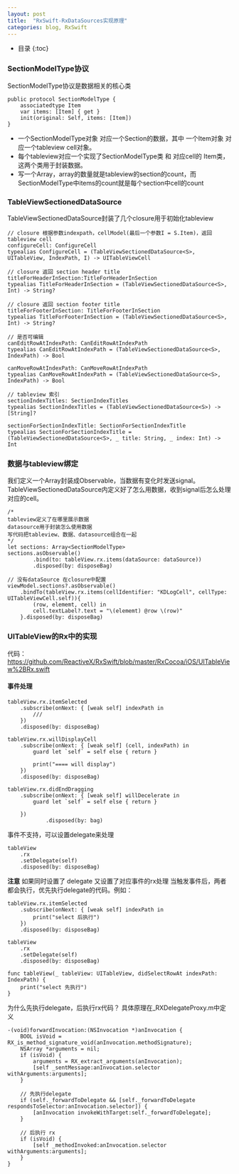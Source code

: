 ```yaml
---
layout: post
title:  "RxSwift-RxDataSources实现原理"
categories: blog, RxSwift
---
```


* 目录
{:toc}

### SectionModelType协议

SectionModelType协议是数据相关的核心类

	public protocol SectionModelType {
	    associatedtype Item
	    var items: [Item] { get }
	    init(original: Self, items: [Item])
	}

- 一个SectionModelType对象 对应一个Section的数据，其中 一个Item对象 对应一个tableview cell对象。
- 每个tableview对应一个实现了SectionModelType类 和 对应cell的 Item类，这两个类用于封装数据。
- 写一个Array<SectionModelType>，array的数量就是tableview的section的count，而 SectionModelType中items的count就是每个section中cell的count



### TableViewSectionedDataSource

TableViewSectionedDataSource封装了几个closure用于初始化tableview

	// closure 根据参数indexpath，cellModel(最后一个参数I = S.Item)，返回tableview cell
	configureCell: ConfigureCell
	typealias ConfigureCell = (TableViewSectionedDataSource<S>, UITableView, IndexPath, I) -> UITableViewCell

	// closure 返回 section header title
	titleForHeaderInSection:TitleForHeaderInSection
	typealias TitleForHeaderInSection = (TableViewSectionedDataSource<S>, Int) -> String?

	// closure 返回 section footer title
	titleForFooterInSection: TitleForFooterInSection
	typealias TitleForFooterInSection = (TableViewSectionedDataSource<S>, Int) -> String?

	// 是否可编辑
	canEditRowAtIndexPath: CanEditRowAtIndexPath
	typealias CanEditRowAtIndexPath = (TableViewSectionedDataSource<S>, IndexPath) -> Bool

	canMoveRowAtIndexPath: CanMoveRowAtIndexPath
	typealias CanMoveRowAtIndexPath = (TableViewSectionedDataSource<S>, IndexPath) -> Bool

	// tableview 索引
	sectionIndexTitles: SectionIndexTitles
	typealias SectionIndexTitles = (TableViewSectionedDataSource<S>) -> [String]?

	sectionForSectionIndexTitle: SectionForSectionIndexTitle
	typealias SectionForSectionIndexTitle = (TableViewSectionedDataSource<S>, _ title: String, _ index: Int) -> Int


### 数据与tableview绑定

我们定义一个Array<SectionModelType>封装成Observable，当数据有变化时发送signal。TableViewSectionedDataSource内定义好了怎么用数据，收到signal后怎么处理对应的cell。

	/* 
	tableview定义了在哪里展示数据
	datasource用于封装怎么使用数据
	写代码把tableview、数据、datasource组合在一起
	*/
	let sections: Array<SectionModelType>
	sections.asObservable()
            .bind(to: tableView.rx.items(dataSource: dataSource))
            .disposed(by: disposeBag)

	// 没有dataSource 在closure中配置
	viewModel.sections?.asObservable()
		.bindTo(tableView.rx.items(cellIdentifier: "KDLogCell", cellType: UITableViewCell.self)){
			(row, elememt, cell) in
			cell.textLabel?.text = "\(elememt) @row \(row)"
		}.disposed(by: disposeBag)

### UITableView的Rx中的实现
	
代码：https://github.com/ReactiveX/RxSwift/blob/master/RxCocoa/iOS/UITableView%2BRx.swift

#### 事件处理
	
    tableView.rx.itemSelected
        .subscribe(onNext: { [weak self] indexPath in
            ///
        })
        .disposed(by: disposeBag)
    
    tableView.rx.willDisplayCell
        .subscribe(onNext: { [weak self] (cell, indexPath) in
            guard let `self` = self else { return }
            
            print("==== will display")
        })
        .disposed(by: disposeBag)

    tableView.rx.didEndDragging
        .subscribe(onNext: { [weak self] willDecelerate in
            guard let `self` = self else { return }
            
        })
                .disposed(by: bag)

 事件不支持，可以设置delegate来处理

    tableView
        .rx
        .setDelegate(self)
        .disposed(by: disposeBag)

**注意** 如果同时设置了 delegate 又设置了对应事件的rx处理 当触发事件后，两者都会执行，优先执行delegate的代码。例如：
	
    tableView.rx.itemSelected
        .subscribe(onNext: { [weak self] indexPath in
            print("select 后执行")
        })
        .disposed(by: disposeBag)
    
    tableView
        .rx
        .setDelegate(self)
        .disposed(by: disposeBag)

    func tableView(_ tableView: UITableView, didSelectRowAt indexPath: IndexPath) {
        print("select 先执行")
    }

为什么先执行delegate，后执行rx代码？ 具体原理在_RXDelegateProxy.m中定义
		
	-(void)forwardInvocation:(NSInvocation *)anInvocation {
	    BOOL isVoid = RX_is_method_signature_void(anInvocation.methodSignature);
	    NSArray *arguments = nil;
	    if (isVoid) {
	        arguments = RX_extract_arguments(anInvocation);
	        [self _sentMessage:anInvocation.selector withArguments:arguments];
	    }
	    
	    // 先执行delegate
	    if (self._forwardToDelegate && [self._forwardToDelegate respondsToSelector:anInvocation.selector]) {
	        [anInvocation invokeWithTarget:self._forwardToDelegate];
	    }

	    // 后执行 rx
	    if (isVoid) {
	        [self _methodInvoked:anInvocation.selector withArguments:arguments];
	    }
	}



